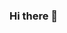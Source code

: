 ### Hi there 👋

<!--
**AnaOancea/AnaOancea** is a ✨ _special_ ✨ repository because its `README.md` (this file) appears on your GitHub profile.

Here are some ideas to get you started:

- 🔭 I’m currently working on UC Berkeley UX/UI Bootcamp
- 🌱 I’m currently learning HTML, CSS, and JavaScript
- 👯 I’m looking to collaborate on anything! 
- 📫 How to reach me: ana.m.oancea@gmail.com
- 😄 Pronouns: She/Her
-->

